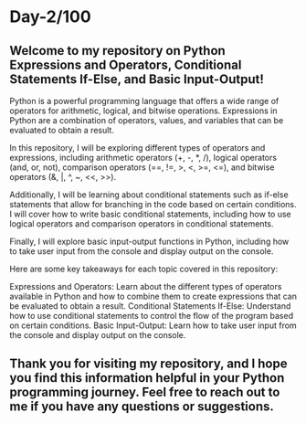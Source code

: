 <h1>Day-2/100</h1>

<h2>Welcome to my repository on Python Expressions and Operators, Conditional Statements If-Else, and Basic Input-Output!</h2>

Python is a powerful programming language that offers a wide range of operators for arithmetic, logical, and bitwise operations. Expressions in Python are a combination of operators, values, and variables that can be evaluated to obtain a result.

In this repository, I will be exploring different types of operators and expressions, including arithmetic operators (+, -, \*, /), logical operators (and, or, not), comparison operators (==, !=, >, <, >=, <=), and bitwise operators (&, |, ^, ~, <<, >>).

Additionally, I will be learning about conditional statements such as if-else statements that allow for branching in the code based on certain conditions. I will cover how to write basic conditional statements, including how to use logical operators and comparison operators in conditional statements.

Finally, I will explore basic input-output functions in Python, including how to take user input from the console and display output on the console.

Here are some key takeaways for each topic covered in this repository:

Expressions and Operators: Learn about the different types of operators available in Python and how to combine them to create expressions that can be evaluated to obtain a result.
Conditional Statements If-Else: Understand how to use conditional statements to control the flow of the program based on certain conditions.
Basic Input-Output: Learn how to take user input from the console and display output on the console.

<h2>
Thank you for visiting my repository, and I hope you find this information helpful in your Python programming journey. Feel free to reach out to me if you have any questions or suggestions.
</h2>
